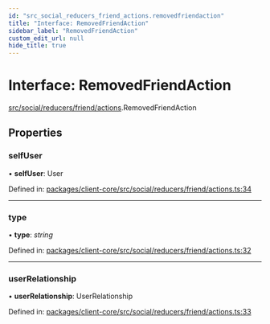 ```yaml
---
id: "src_social_reducers_friend_actions.removedfriendaction"
title: "Interface: RemovedFriendAction"
sidebar_label: "RemovedFriendAction"
custom_edit_url: null
hide_title: true
---
```


# Interface: RemovedFriendAction

[src/social/reducers/friend/actions](../modules/src_social_reducers_friend_actions.md).RemovedFriendAction

## Properties

### selfUser

• **selfUser**: User

Defined in: [packages/client-core/src/social/reducers/friend/actions.ts:34](https://github.com/xr3ngine/xr3ngine/blob/77d12cea0/packages/client-core/src/social/reducers/friend/actions.ts#L34)

___

### type

• **type**: *string*

Defined in: [packages/client-core/src/social/reducers/friend/actions.ts:32](https://github.com/xr3ngine/xr3ngine/blob/77d12cea0/packages/client-core/src/social/reducers/friend/actions.ts#L32)

___

### userRelationship

• **userRelationship**: UserRelationship

Defined in: [packages/client-core/src/social/reducers/friend/actions.ts:33](https://github.com/xr3ngine/xr3ngine/blob/77d12cea0/packages/client-core/src/social/reducers/friend/actions.ts#L33)

